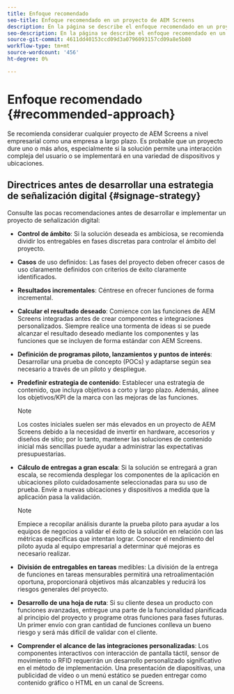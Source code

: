 ```yaml
---
title: Enfoque recomendado
seo-title: Enfoque recomendado en un proyecto de AEM Screens
description: En la página se describe el enfoque recomendado en un proyecto de AEM Screens
seo-description: En la página se describe el enfoque recomendado en un proyecto de AEM Screens
source-git-commit: 4611dd40153ccd09d3a0796093157cd09a8e5b80
workflow-type: tm+mt
source-wordcount: '456'
ht-degree: 0%

---
```



# Enfoque recomendado {#recommended-approach}

Se recomienda considerar cualquier proyecto de AEM Screens a nivel empresarial como una empresa a largo plazo. Es probable que un proyecto dure uno o más años, especialmente si la solución permite una interacción compleja del usuario o se implementará en una variedad de dispositivos y ubicaciones.

## Directrices antes de desarrollar una estrategia de señalización digital {#signage-strategy}

Consulte las pocas recomendaciones antes de desarrollar e implementar un proyecto de señalización digital:

* **Control de ámbito**: Si la solución deseada es ambiciosa, se recomienda dividir los entregables en fases discretas para controlar el ámbito del proyecto.

* **Casos** de uso definidos: Las fases del proyecto deben ofrecer casos de uso claramente definidos con criterios de éxito claramente identificados.

* **Resultados incrementales**: Céntrese en ofrecer funciones de forma incremental.

* **Calcular el resultado deseado**: Comience con las funciones de AEM Screens integradas antes de crear componentes e integraciones personalizados. Siempre realice una tormenta de ideas si se puede alcanzar el resultado deseado mediante los componentes y las funciones que se incluyen de forma estándar con AEM Screens.

* **Definición de programas piloto, lanzamientos y puntos de interés**: Desarrollar una prueba de concepto (POCs) y adaptarse según sea necesario a través de un piloto y despliegue.

* **Predefinir estrategia de contenido**: Establecer una estrategia de contenido, que incluya objetivos a corto y largo plazo. Además, alinee los objetivos/KPI de la marca con las mejoras de las funciones.

   >[!NOTE]
   >
   > Los costes iniciales suelen ser más elevados en un proyecto de AEM Screens debido a la necesidad de invertir en hardware, accesorios y diseños de sitio; por lo tanto, mantener las soluciones de contenido inicial más sencillas puede ayudar a administrar las expectativas presupuestarias.

* **Cálculo de entregas a gran escala**: Si la solución se entregará a gran escala, se recomienda desplegar los componentes de la aplicación en ubicaciones piloto cuidadosamente seleccionadas para su uso de prueba. Envíe a nuevas ubicaciones y dispositivos a medida que la aplicación pasa la validación.

   >[!NOTE]
   >
   > Empiece a recopilar análisis durante la prueba piloto para ayudar a los equipos de negocios a validar el éxito de la solución en relación con las métricas específicas que intentan lograr. Conocer el rendimiento del piloto ayuda al equipo empresarial a determinar qué mejoras es necesario realizar.

* **División de entregables en tareas** medibles: La división de la entrega de funciones en tareas mensurables permitirá una retroalimentación oportuna, proporcionará objetivos más alcanzables y reducirá los riesgos generales del proyecto.

* **Desarrollo de una hoja de ruta**: Si su cliente desea un producto con funciones avanzadas, entregue una parte de la funcionalidad planificada al principio del proyecto y programe otras funciones para fases futuras. Un primer envío con gran cantidad de funciones conlleva un bueno riesgo y será más difícil de validar con el cliente.

* **Comprender el alcance de las integraciones personalizadas**: Los componentes interactivos con interacción de pantalla táctil, sensor de movimiento o RFID requerirán un desarrollo personalizado significativo en el método de implementación. Una presentación de diapositivas, una publicidad de vídeo o un menú estático se pueden entregar como contenido gráfico o HTML en un canal de Screens.

